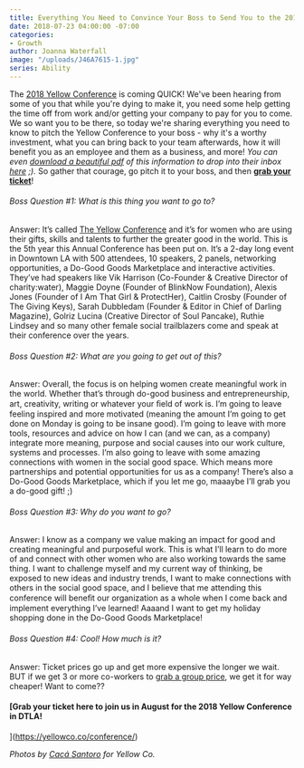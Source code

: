 ```yaml
---
title: Everything You Need to Convince Your Boss to Send You to the 2018 Yellow Conference
date: 2018-07-23 04:00:00 -07:00
categories:
- Growth
author: Joanna Waterfall
image: "/uploads/J46A7615-1.jpg"
series: Ability
---
```


The [2018 Yellow Conference](https://yellowco.co/conference/) is coming QUICK! We've been hearing from some of you that while you're dying to make it, you need some help getting the time off from work and/or getting your company to pay for you to come. We so want you to be there, so today we're sharing everything you need to know to pitch the Yellow Conference to your boss - why it's a worthy investment, what you can bring back to your team afterwards, how it will benefit you as an employee and them as a business, and more! _You can even [download a beautiful pdf](https://www.dropbox.com/s/0ro6sfa415zade6/Convince-Your-Boss-Yellow-2018.pdf?dl=0) of this information to drop into their inbox [here](https://www.dropbox.com/s/0ro6sfa415zade6/Convince-Your-Boss-Yellow-2018.pdf?dl=0) ;)._ So gather that courage, go pitch it to your boss, and then **[grab your ticket](https://yellowco.co/conference/)**! 

###### Boss Question #1: What is this thing you want to go to?

Answer: It’s called [The Yellow Conference](https://yellowco.co/conference/) and it’s for women who are using their gifts, skills and talents to further the greater good in the world. This is the 5th year this Annual Conference has been put on. It’s a 2-day long event in Downtown LA with 500 attendees, 10 speakers, 2 panels, networking opportunities, a Do-Good Goods Marketplace and interactive activities. They’ve had speakers like Vik Harrison (Co-Founder & Creative Director of charity:water), Maggie Doyne (Founder of BlinkNow Foundation),  Alexis Jones (Founder of I Am That Girl & ProtectHer), Caitlin Crosby (Founder of The Giving Keys), Sarah Dubbledam (Founder & Editor in Chief of Darling Magazine), Golriz Lucina (Creative Director of Soul Pancake), Ruthie Lindsey and so many other female social trailblazers come and speak at their conference over the years.

###### Boss Question #2: What are you going to get out of this?

Answer: Overall, the focus is on helping women create meaningful work in the world. Whether that’s through do-good business and entrepreneurship, art, creativity, writing or whatever your ﬁeld of work is. I’m going to leave feeling inspired and more motivated (meaning the amount I’m going to get done on Monday is going to be insane good). I’m going to leave with more tools, resources and advice on how I can (and we can, as a company) integrate more meaning, purpose and social causes into our work culture, systems and processes. I’m also going to leave with some amazing connections with women in the social good space. Which means more partnerships and potential opportunities for us as a company! There’s also a Do-Good Goods Marketplace, which if you let me go, maaaybe I’ll grab you a do-good gift! ;)

###### Boss Question #3: Why do you want to go?

Answer: I know as a company we value making an impact for good and creating meaningful and purposeful work. This is what I’ll learn to do more of and connect with other women who are also working towards the same thing. I want to challenge myself and my current way of thinking, be exposed to new ideas and industry trends, I want to make connections with others in the social good space, and I believe that me attending this conference will beneﬁt our organization as a whole when I come back and implement everything I’ve learned! Aaaand I want to get my holiday shopping done in the Do-Good Goods Marketplace!

###### Boss Question #4: Cool! How much is it?

Answer: Ticket prices go up and get more expensive the longer we wait. BUT if we get 3 or more co-workers to [grab a group price](https://yellowco.co/conference/), we get it for way cheaper! Want to come??

#### [Grab your ticket here to join us in August for the 2018 Yellow Conference in DTLA!
](https://yellowco.co/conference/)

_Photos by [Cacá Santoro](http://cacasantoro.com/) for Yellow Co._